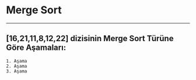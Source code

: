 # Merge Sort 

------

## **[16,21,11,8,12,22]** dizisinin Merge Sort Türüne Göre Aşamaları:

```
1. Aşama 
2. Aşama 
3. Aşama 
```
